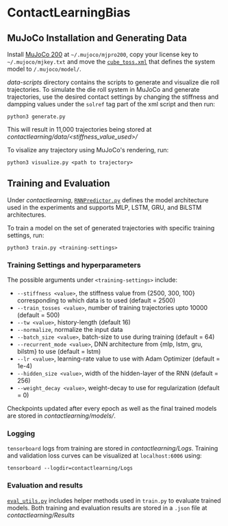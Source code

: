 # ContactLearningBias

## MuJoCo Installation and Generating Data
Install [MuJoCo 200](https://www.roboti.us/index.html) at `~/.mujoco/mjpro200`, copy your license key to `~/.mujoco/mjkey.txt` and move the [`cube_toss.xml`](data-scripts/cube_toss.xml) that defines the system model to `/.mujoco/model/`.

*data-scripts* directory contains the scripts to generate and visualize die roll trajectories. 
To simulate the die roll system in MuJoCo and generate trajectories, use the desired contact settings by changing the stiffness and dampping values under the `solref` tag part of the xml script and then run:
```
python3 generate.py
```
This will result in 11,000 trajectories being stored at *contactlearning/data/<stiffness_value_used>/*

To visalize any trajectory using MuJoCo's rendering, run:
```
python3 visualize.py <path to trajectory>
```

## Training and Evaluation
Under *contactlearning*, [`RNNPredictor.py`](contactlearning/RNNPredictor.py) defines the model architecture used in the experiments and supports MLP, LSTM, GRU, and BiLSTM architectures.

To train a model on the set of generated trajectories with specific training settings, run:
```
python3 train.py <training-settings>
```
### Training Settings and hyperparameters
The possible arguments under `<training-settings>` include:
* `--stiffness <value>`, the stiffness value from {2500, 300, 100} corresponding to which data is to used (default = 2500)
* `--train_tosses <value>`, number of training trajectories upto 10000 (default = 500)
* `--tw <value>`, history-length (default 16)
* `--normalize`, normalize the input data
* `--batch_size <value>`, batch-size to use during training (default = 64)
* `--recurrent_mode <value>`, DNN architecture from {mlp, lstm, gru, bilstm} to use (default = lstm)
* `--lr <value>`, learning-rate value to use with Adam Optimizer (default = 1e-4)
* `--hidden_size <value>`, width of the hidden-layer of the RNN (default = 256)
* `--weight_decay <value>`, weight-decay to use for regularization (default = 0)

Checkpoints updated after every epoch as well as the final trained models are stored in *contactlearning/models/*.

### Logging
`tensorboard` logs from training are stored in *contactlearning/Logs*. Training and validation loss curves can be visualized at `localhost:6006` using:
```
tensorboard --logdir=contactlearning/Logs
```

### Evaluation and results
[`eval_utils.py`](contactlearning/eval_utils.py) includes helper methods used in `train.py` to evaluate trained models. 
Both training and evaluation results are stored in a `.json` file at *contactlearning/Results*
